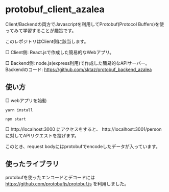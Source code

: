 # protobuf_client_azalea

Client/Backendの両方でJavascriptを利用してProtobuf(Protocol Buffers)を使ってみて学習することが趣旨です。

このレポジトリはClient側に該当します。

□ Client側: React.jsで作成した簡易的なWebアプリ。

□ Backend側: node.js(express利用)で作成した簡易的なAPIサーバー。  
Backendのコード: https://github.com/sktaz/protobuf_backend_azalea


## 使い方
□ webアプリを始動
```
yarn install
```

```
npm start
```

□ http://localhost:3000 にアクセスをすると、 http://localhost:3001/person に対してAPIリクエストを投げます。

このとき、request bodyにはprotobufでencodeしたデータが入っています。


## 使ったライブラリ
protobufを使ったエンコードとデコードには https://github.com/protobufjs/protobuf.js を利用しました。